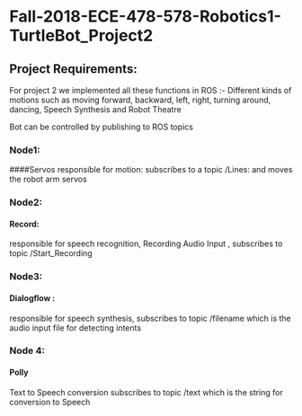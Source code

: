 # Fall-2018-ECE-478-578-Robotics1-TurtleBot_Project2

## Project Requirements:

For project 2 we implemented all these functions in ROS :- 
Different kinds of motions such as moving forward, backward, left, right, turning around, dancing, Speech Synthesis and Robot Theatre  

Bot can be controlled by publishing to ROS topics

### Node1: 
####Servos
responsible for motion: subscribes to a topic /Lines: and moves the robot arm servos

### Node2: 
#### Record: 
responsible for speech recognition, Recording Audio Input , subscribes to topic /Start_Recording

### Node3: 
#### Dialogflow :
responsible for speech synthesis, subscribes to topic /filename which is the audio input file for detecting intents

### Node 4: 
#### Polly 
Text to Speech conversion subscribes to topic /text which is the string for conversion to Speech

